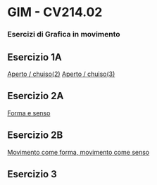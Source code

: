 # GIM - CV214.02 
### Esercizi di Grafica in movimento 

## Esercizio 1A
[Aperto / chuiso(2)](https://lunabarreto.github.io/GIM/Esercizio_1A/aperto_chiuso_2)
[Aperto / chuiso(3)](https://lunabarreto.github.io/GIM/Esercizio_1A/aperto_chiuso_3)

## Esercizio 2A

[Forma e senso](https://lunabarreto.github.io/GIM/Esercizio_2A/)

## Esercizio 2B

[Movimento come forma, movimento come senso](https://lunabarreto.github.io/GIM/Esercizio_2B/)

## Esercizio 3
